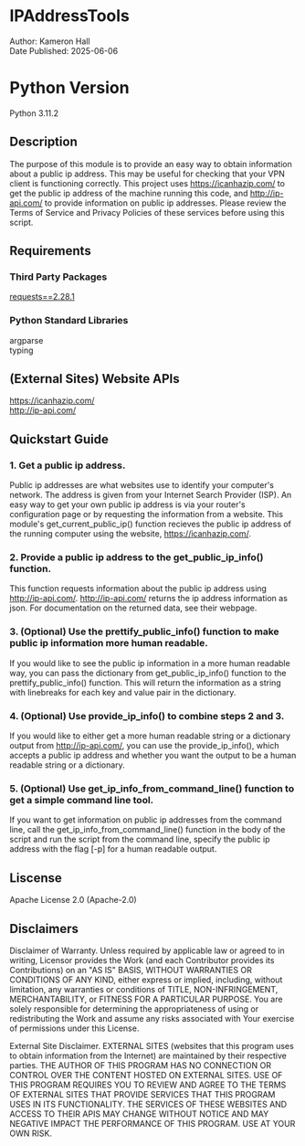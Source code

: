 # IPAddressTools
Author: Kameron Hall \
Date Published: 2025-06-06

# Python Version
Python 3.11.2

## Description
The purpose of this module is to provide an easy way to obtain information about a public ip address. This may be useful for checking that your VPN client is functioning correctly. This project uses https://icanhazip.com/ to get the public ip address of the machine running this code, and http://ip-api.com/ to provide information on public ip addresses. Please review the Terms of Service and Privacy Policies of these services before using this script. 

## Requirements
### Third Party Packages
[requests==2.28.1](https://requests.readthedocs.io/)
### Python Standard Libraries
argparse \
typing

## (External Sites) Website APIs
https://icanhazip.com/ \
http://ip-api.com/

## Quickstart Guide
### 1. Get a public ip address. 
Public ip addresses are what websites use to identify your computer's network. The address is given from your Internet Search Provider (ISP). An easy way to get your own public ip address is via your router's configuration page or by requesting the information from a website. This module's get_current_public_ip() function recieves the public ip address of the running computer using the website, https://icanhazip.com/. 
### 2. Provide a public ip address to the get_public_ip_info() function. 
This function requests information about the public ip address using http://ip-api.com/. http://ip-api.com/ returns the ip address information as json. For documentation on the returned data, see their webpage.
### 3. (Optional) Use the prettify_public_info() function to make public ip information more human readable.
If you would like to see the public ip information in a more human readable way, you can pass the dictionary from get_public_ip_info() function to the prettify_public_info() function. This will return the information as a string with linebreaks for each key and value pair in the dictionary.
### 4. (Optional) Use provide_ip_info() to combine steps 2 and 3.
If you would like to either get a more human readable string or a dictionary output from http://ip-api.com/, you can use the provide_ip_info(), which accepts a public ip address and whether you want the output to be a human readable string or a dictionary.
### 5. (Optional) Use get_ip_info_from_command_line() function to get a simple command line tool.
If you want to get information on public ip addresses from the command line, call the get_ip_info_from_command_line() function in the body of the script and run the script from the command line, specify the public ip address with the flag [-p] for a human readable output. 
## Liscense
Apache License 2.0 (Apache-2.0)
## Disclaimers
Disclaimer of Warranty. Unless required by applicable law or agreed to in writing, Licensor provides the Work (and each Contributor provides its Contributions) on an "AS IS" BASIS, WITHOUT WARRANTIES OR CONDITIONS OF ANY KIND, either express or implied, including, without limitation, any warranties or conditions of TITLE, NON-INFRINGEMENT, MERCHANTABILITY, or FITNESS FOR A PARTICULAR PURPOSE. You are solely responsible for determining the appropriateness of using or redistributing the Work and assume any risks associated with Your exercise of permissions under this License.

External Site Disclaimer. EXTERNAL SITES (websites that this program uses to obtain information from the Internet) are maintained by their respective parties. THE AUTHOR OF THIS PROGRAM HAS NO CONNECTION OR CONTROL OVER THE CONTENT HOSTED ON EXTERNAL SITES. USE OF THIS PROGRAM REQUIRES YOU TO REVIEW AND AGREE TO THE TERMS OF EXTERNAL SITES THAT PROVIDE SERVICES THAT THIS PROGRAM USES IN ITS FUNCTIONALITY. THE SERVICES OF THESE WEBSITES AND ACCESS TO THEIR APIS MAY CHANGE WITHOUT NOTICE AND MAY NEGATIVE IMPACT THE PERFORMANCE OF THIS PROGRAM. USE AT YOUR OWN RISK.
